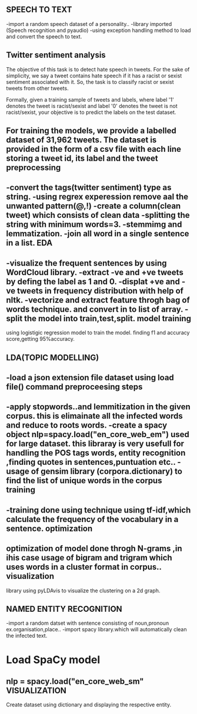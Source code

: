 
SPEECH TO TEXT
-----------------------
-import a random speech dataset of a personality..
-library imported (Speech recognition and pyaudio)
-using exception handling method to load and convert the speech to
text.



Twitter sentiment analysis
----------------------------
The objective of this task is to detect hate speech in tweets. For the sake of simplicity, we say a tweet contains hate speech if it has a racist or sexist sentiment associated with it. So, the task is to classify racist or sexist tweets from other tweets.

Formally, given a training sample of tweets and labels, where label '1' denotes the tweet is racist/sexist and label '0' denotes the tweet is not racist/sexist, your objective is to predict the labels on the test dataset.

For training the models, we provide a labelled dataset of 31,962 tweets. The dataset is provided in the form of a csv file with each line storing a tweet id, its label and the tweet
preprocessing
---------------
-convert the tags(twitter sentiment) type as string.
-using regrex experession remove aal the unwanted pattern(@,!)
-create a column(clean tweet) which consists of clean data
-splitting the string with minimum words=3.
-stemmimg and lemmatization.
-join all word in a single sentence in a list.
EDA
------------
-visualize the frequent sentences by using WordCloud library.
-extract -ve and +ve tweets by defing the label as 1 and 0.
-displat +ve and -ve tweets in frequency distribution with help of nltk.
-vectorize and extract feature throgh bag of words technique.
and convert in to list of array.
-split the model into train,test,split.
model training
---------------------
using logistigic regression model to train the model.
finding f1 and accuracy score,getting 95%accuracy.
 


LDA(TOPIC MODELLING)
--------------------------------
-load a json extension file dataset using load file() command
preproceesing steps
---------------------
-apply stopwords..and lemmitization in the given corpus.
this is elimainate all the infected words and reduce to roots words.
-create a spacy object
nlp=spacy.load("en_core_web_em") used for large dataset.
this libraray is very usefull for  handling the POS tags words,
entity recognition ,finding quotes in sentences,puntuation etc..
-usage of gensim library (corpora.dictionary) to find the list of 
unique words in the corpus
training 
-----------
-training done using technique using tf-idf,which calculate the frequency
of the vocabulary in a sentence.
optimization
---------------
optimization of model done throgh N-grams ,in ihis case usage of 
bigram and trigram which uses words in a cluster format in corpus..
visualization
---------------
library using pyLDAvis to visualize the clustering on a 2d graph.




NAMED ENTITY RECOGNITION
-----------------------------------------
-import a random datset with sentence consisting of noun,pronoun
ex.organisation,place..
-import spacy library.which will automatically clean the infected text.
# Load SpaCy model
nlp = spacy.load("en_core_web_sm"
VISUALIZATION
---------------------
Create dataset using dictionary and displaying the respective entity. 

 



